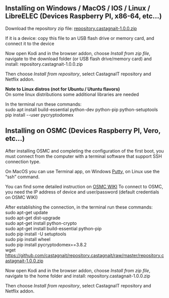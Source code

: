 ## Installing on Windows / MacOS / IOS / Linux / LibreELEC (Devices Raspberry PI, x86-64, etc...)
Download the repository zip file: [repository.castagnait-1.0.0.zip](https://github.com/castagnait/repository.castagnait/raw/master/repository.castagnait-1.0.0.zip)

If it is a device: copy this file to an USB flash drive or memory card, and connect it to the device

Now open Kodi and in the browser addon, choose _Install from zip file_, navigate to the download folder (or USB flash drive/memory card) and install: repository.castagnait-1.0.0.zip

Then choose _Install from repository_, select CastagnaIT repository and Netflix addon.

**Note to Linux distros (not for Ubuntu / Utuntu flavors)**<br/>
On some linux distributions some additional libraries are needed

In the terminal run these commands:<br/>
sudo apt install build-essential python-dev python-pip python-setuptools<br/>
pip install --user pycryptodomex

## Installing on OSMC (Devices Raspberry PI, Vero, etc...)
After installing OSMC and completing the configuration of the first boot, you must connect from the computer with a terminal software that support SSH connection type.

On MacOS you can use Terminal app, on Windows [Putty](https://www.chiark.greenend.org.uk/~sgtatham/putty/latest.html), on Linux use the “ssh” command.

You can find some detailed instruction on [OSMC WIKI](https://osmc.tv/wiki/general/accessing-the-command-line/)
To connect to OSMC, you need the IP address of device and user/password (default credentials on OSMC WIKI)

After establishing the connection, in the terminal run these commands:<br/>
sudo apt-get update<br/>
sudo apt-get dist-upgrade<br/>
sudo apt-get install python-crypto<br/>
sudo apt-get install build-essential python-pip<br/>
sudo pip install -U setuptools<br/>
sudo pip install wheel<br/>
sudo pip install pycryptodomex==3.8.2<br/>
wget https://github.com/castagnait/repository.castagnait/raw/master/repository.castagnait-1.0.0.zip

Now open Kodi and in the browser addon, choose _Install from zip file_, navigate to the home folder and install: repository.castagnait-1.0.0.zip

Then choose _Install from repository_, select CastagnaIT repository and Netflix addon.